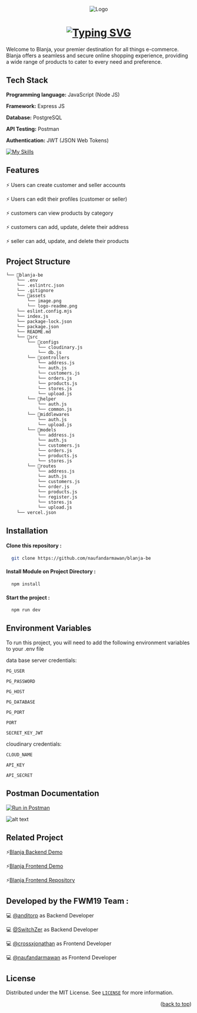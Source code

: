 <p align="center">
  <img src="./assets/logo-readme.png" alt="Logo">
</p>

<h1 align="center">
  <a href="https://git.io/typing-svg">
    <img src="https://readme-typing-svg.demolab.com?font=Fira+Code&weight=500&size=26&pause=1000&color=DB3022&random=false&width=435&lines=Blanja+Back+End+Application" alt="Typing SVG">
  </a>
</h1>

Welcome to Blanja, your premier destination for all things e-commerce. Blanja offers a seamless and secure online shopping experience, providing a wide range of products to cater to every need and preference.

## Tech Stack

**Programming language:** JavaScript (Node JS)

**Framework:** Express JS

**Database:** PostgreSQL

**API Testing:** Postman

**Authentication:** JWT (JSON Web Tokens)

[![My Skills](https://skillicons.dev/icons?i=js,nodejs,express,redis,postgres,postman,vercel)](https://skillicons.dev)

## Features

⚡ Users can create customer and seller accounts

⚡ Users can edit their profiles (customer or seller)

⚡ customers can view products by category

⚡ customers can add, update, delete their address

⚡ seller can add, update, and delete their products

## Project Structure

```
└── 📁blanja-be
    └── .env
    └── .eslintrc.json
    └── .gitignore
    └── 📁assets
        └── image.png
        └── logo-readme.png
    └── eslint.config.mjs
    └── index.js
    └── package-lock.json
    └── package.json
    └── README.md
    └── 📁src
        └── 📁configs
            └── cloudinary.js
            └── db.js
        └── 📁controllers
            └── address.js
            └── auth.js
            └── customers.js
            └── orders.js
            └── products.js
            └── stores.js
            └── upload.js
        └── 📁helper
            └── auth.js
            └── common.js
        └── 📁middlewares
            └── auth.js
            └── upload.js
        └── 📁models
            └── address.js
            └── auth.js
            └── customers.js
            └── orders.js
            └── products.js
            └── stores.js
        └── 📁routes
            └── address.js
            └── auth.js
            └── customers.js
            └── order.js
            └── products.js
            └── register.js
            └── stores.js
            └── upload.js
    └── vercel.json
```

## Installation

#### Clone this repository :

```bash
  git clone https://github.com/naufandarmawan/blanja-be
```

#### Install Module on Project Directory :

```bash
  npm install
```

#### Start the project :

```bash
  npm run dev
```

## Environment Variables

To run this project, you will need to add the following environment variables to your .env file

data base server credentials:

`PG_USER`

`PG_PASSWORD`

`PG_HOST`

`PG_DATABASE`

`PG_PORT`

`PORT`

`SECRET_KEY_JWT`

cloudinary credentials:

`CLOUD_NAME`

`API_KEY`

`API_SECRET`

## Postman Documentation

[![Run in Postman](https://run.pstmn.io/button.svg)](https://documenter.getpostman.com/view/33569453/2sA3JT4eB9)

![alt text](./assets//image.png)

## Related Project

⚡[Blanja Backend Demo](https://blanja-be-ten.vercel.app/)  

⚡[Blanja Frontend Demo](https://blanja-fe-xi.vercel.app/)

⚡[Blanja Frontend Repository](https://github.com/naufandarmawan/blanja-fe)

## Developed by the FWM19 Team :

💻 [@anditorp](https://github.com/anditorp) as Backend Developer

💻 [@SwitchZer](https://github.com/SwitchZer) as Backend Developer

💻 [@crossxjonathan](https://github.com/crossxjonathan) as Frontend Developer

💻 [@naufandarmawan](https://github.com/naufandarmawan) as Frontend Developer

## License

Distributed under the MIT License. See <a href="https://github.com/naufandarmawan/blanja-be/blob/master/LICENSE">`LICENSE`</a> for more information.

<p align="right">(<a href="#readme-top">back to top</a>)</p>
